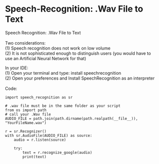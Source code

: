 # Speech-Recognition: .Wav File to Text
Speech Recognition: .Wav File to Text <br>
<br>
Two considerations:<br>
(1) Speech recognition does not work on low volume<br>
(2) It is not sophisticated enough to distinguish users (you would have to use an Artificial Neural Network for that)<br>

In your IDE:<br>
(1) Open your terminal and type: install speechrecognition<br>
(2) Open your preferences and Install SpeechRecognition as an interpreter<br>
<br>
Code:


    import speech_recognition as sr
    
    # .wav file must be in the same folder as your script
    from os import path
    # call your .Wav file 
    AUDIO_FILE = path.join(path.dirname(path.realpath(__file__)), "YourFileName.wav")

    r = sr.Recognizer()
    with sr.AudioFile(AUDIO_FILE) as source:
        audio = r.listen(source)

        try:
            text = r.recognize_google(audio)
            print(text)
